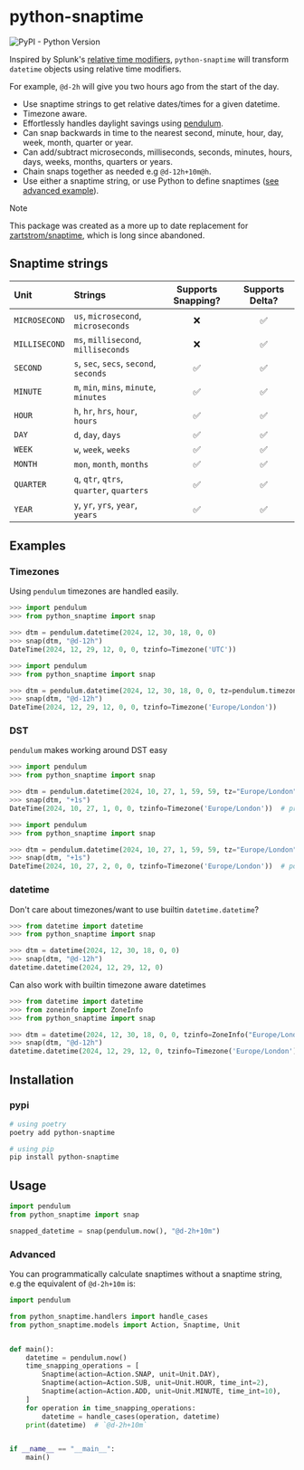 # python-snaptime

![PyPI - Python Version](https://img.shields.io/pypi/pyversions/python-snaptime)

Inspired by Splunk's [relative time modifiers](http://docs.splunk.com/Documentation/Splunk/latest/SearchReference/SearchTimeModifiers#How_to_specify_relative_time_modifiers), `python-snaptime` will transform `datetime` objects using relative time modifiers.

For example, `@d-2h` will give you two hours ago from the start of the day.

- Use snaptime strings to get relative dates/times for a given datetime.
- Timezone aware.
- Effortlessly handles daylight savings using [pendulum](https://github.com/python-pendulum/pendulum).
- Can snap backwards in time to the nearest second, minute, hour, day, week, month, quarter or year.
- Can add/subtract microseconds, milliseconds, seconds, minutes, hours, days, weeks, months, quarters or years.
- Chain snaps together as needed e.g `@d-12h+10m@h`.
- Use either a snaptime string, or use Python to define snaptimes ([see advanced example](#advanced)).

> [!NOTE]
> This package was created as a more up to date replacement for [zartstrom/snaptime](https://github.com/zartstrom/snaptime), which is long since abandoned.

## Snaptime strings

| Unit          | Strings                                   | Supports Snapping? | Supports Delta? |
| :------------ | :---------------------------------------- | :----------------: | :-------------: |
| `MICROSECOND` | `us`, `microsecond`, `microseconds`       |         ❌         |       ✅        |
| `MILLISECOND` | `ms`, `millisecond`, `milliseconds`       |         ❌         |       ✅        |
| `SECOND`      | `s`, `sec`, `secs`, `second`, `seconds`   |         ✅         |       ✅        |
| `MINUTE`      | `m`, `min`, `mins`, `minute`, `minutes`   |         ✅         |       ✅        |
| `HOUR`        | `h`, `hr`, `hrs`, `hour`, `hours`         |         ✅         |       ✅        |
| `DAY`         | `d`, `day`, `days`                        |         ✅         |       ✅        |
| `WEEK`        | `w`, `week`, `weeks`                      |         ✅         |       ✅        |
| `MONTH`       | `mon`, `month`, `months`                  |         ✅         |       ✅        |
| `QUARTER`     | `q`, `qtr`, `qtrs`, `quarter`, `quarters` |         ✅         |       ✅        |
| `YEAR`        | `y`, `yr`, `yrs`, `year`, `years`         |         ✅         |       ✅        |

## Examples

### Timezones

Using `pendulum` timezones are handled easily.

```python
>>> import pendulum
>>> from python_snaptime import snap

>>> dtm = pendulum.datetime(2024, 12, 30, 18, 0, 0)
>>> snap(dtm, "@d-12h")
DateTime(2024, 12, 29, 12, 0, 0, tzinfo=Timezone('UTC'))
```

```python
>>> import pendulum
>>> from python_snaptime import snap

>>> dtm = pendulum.datetime(2024, 12, 30, 18, 0, 0, tz=pendulum.timezone("Europe/London"))
>>> snap(dtm, "@d-12h")
DateTime(2024, 12, 29, 12, 0, 0, tzinfo=Timezone('Europe/London'))
```

### DST

`pendulum` makes working around DST easy

```python
>>> import pendulum
>>> from python_snaptime import snap

>>> dtm = pendulum.datetime(2024, 10, 27, 1, 59, 59, tz="Europe/London", fold=0)
>>> snap(dtm, "+1s")
DateTime(2024, 10, 27, 1, 0, 0, tzinfo=Timezone('Europe/London'))  # pre-transition
```

```python
>>> import pendulum
>>> from python_snaptime import snap

>>> dtm = pendulum.datetime(2024, 10, 27, 1, 59, 59, tz="Europe/London", fold=1)
>>> snap(dtm, "+1s")
DateTime(2024, 10, 27, 2, 0, 0, tzinfo=Timezone('Europe/London'))  # post-transition (default)
```

### datetime

Don't care about timezones/want to use builtin `datetime.datetime`?

```python
>>> from datetime import datetime
>>> from python_snaptime import snap

>>> dtm = datetime(2024, 12, 30, 18, 0, 0)
>>> snap(dtm, "@d-12h")
datetime.datetime(2024, 12, 29, 12, 0)
```

Can also work with builtin timezone aware datetimes

```python
>>> from datetime import datetime
>>> from zoneinfo import ZoneInfo
>>> from python_snaptime import snap

>>> dtm = datetime(2024, 12, 30, 18, 0, 0, tzinfo=ZoneInfo("Europe/London"))
>>> snap(dtm, "@d-12h")
datetime.datetime(2024, 12, 29, 12, 0, tzinfo=Timezone('Europe/London'))
```

## Installation

### pypi

```sh
# using poetry
poetry add python-snaptime

# using pip
pip install python-snaptime
```

## Usage

```python
import pendulum
from python_snaptime import snap

snapped_datetime = snap(pendulum.now(), "@d-2h+10m")
```

### Advanced

You can programmatically calculate snaptimes without a snaptime string, e.g the equivalent of `@d-2h+10m` is:

```python
import pendulum

from python_snaptime.handlers import handle_cases
from python_snaptime.models import Action, Snaptime, Unit


def main():
    datetime = pendulum.now()
    time_snapping_operations = [
        Snaptime(action=Action.SNAP, unit=Unit.DAY),
        Snaptime(action=Action.SUB, unit=Unit.HOUR, time_int=2),
        Snaptime(action=Action.ADD, unit=Unit.MINUTE, time_int=10),
    ]
    for operation in time_snapping_operations:
        datetime = handle_cases(operation, datetime)
    print(datetime)  # `@d-2h+10m`


if __name__ == "__main__":
    main()

```
